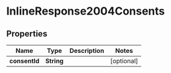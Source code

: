 
# InlineResponse2004Consents

## Properties
Name | Type | Description | Notes
------------ | ------------- | ------------- | -------------
**consentId** | **String** |  |  [optional]




